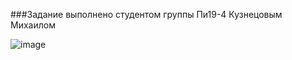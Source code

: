 ###Задание выполнено студентом группы Пи19-4 Кузнецовым Михаилом


![image](https://user-images.githubusercontent.com/55315647/119805571-088cc500-beea-11eb-8713-b017310cb840.png)
